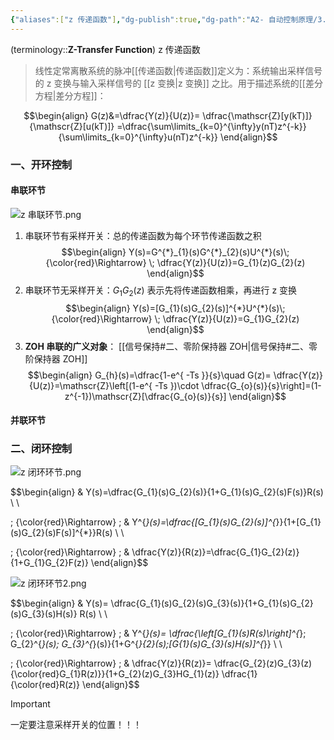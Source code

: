```yaml
---
{"aliases":["z 传递函数"],"dg-publish":true,"dg-path":"A2- 自动控制原理/3. 计算机控制系统/1.3 脉冲传递函数.md","permalink":"/A2- 自动控制原理/3. 计算机控制系统/1.3 脉冲传递函数/","dgPassFrontmatter":true,"noteIcon":"","created":"2024-07-11T17:46:53.000+08:00","updated":"2025-04-24T22:05:37.907+08:00"}
---
```


(terminology::**Z-Transfer Function**)  z 传递函数
> 线性定常离散系统的脉冲[[传递函数\|传递函数]]定义为：系统输出采样信号的 z 变换与输入采样信号的 [[z 变换\|z 变换]] 之比。用于描述系统的[[差分方程\|差分方程]]：

$$\begin{align}
G(z)&=\dfrac{Y(z)}{U(z)}= \dfrac{\mathscr{Z}[y(kT)]}{\mathscr{Z}[u(kT)]} =\dfrac{\sum\limits_{k=0}^{\infty}y(nT)z^{-k}}{\sum\limits_{k=0}^{\infty}u(nT)z^{-k}}
\end{align}$$

### 一、开环控制

#### 串联环节
![z 串联环节.png](/img/user/Functional%20files/Photo%20Resources/z%20%E4%B8%B2%E8%81%94%E7%8E%AF%E8%8A%82.png)

1. 串联环节有采样开关：总的传递函数为每个环节传递函数之积
$$\begin{align}
Y(s)=G^{*}_{1}(s)G^{*}_{2}(s)U^{*}(s)\; {\color{red}\Rightarrow} \; \dfrac{Y(z)}{U(z)}=G_{1}(z)G_{2}(z)
\end{align}$$
2. 串联环节无采样开关：$G_{1}G_{2}(z)$ 表示先将传递函数相乘，再进行 z 变换
$$\begin{align}
Y(s)=[G_{1}(s)G_{2}(s)]^{*}U^{*}(s)\; {\color{red}\Rightarrow} \; \dfrac{Y(z)}{U(z)}=G_{1}G_{2}(z)
\end{align}$$
3. **ZOH 串联的广义对象**：   [[信号保持#二、零阶保持器 ZOH\|信号保持#二、零阶保持器 ZOH]]
$$\begin{align}
G_{h}(s)=\dfrac{1-e^{ -Ts }}{s}\quad   G(z)= \dfrac{Y(z)}{U(z)}=\mathscr{Z}\left[(1-e^{ -Ts })\cdot  \dfrac{G_{o}(s)}{s}\right]=(1-z^{-1})\mathscr{Z}[\dfrac{G_{o}(s)}{s}]
\end{align}$$

#### 并联环节




### 二、闭环控制
![z 闭环环节.png](/img/user/Functional%20files/Photo%20Resources/z%20%E9%97%AD%E7%8E%AF%E7%8E%AF%E8%8A%82.png)


$$\begin{align}
 & Y(s)=\dfrac{G_{1}(s)G_{2}(s)}{1+G_{1}(s)G_{2}(s)F(s)}R(s)  \\ \\

\; {\color{red}\Rightarrow} \; &  Y^{*}(s)=\dfrac{[G_{1}(s)G_{2}(s)]^{*}}{1+[G_{1}(s)G_{2}(s)F(s)]^{*}}R(s)  \\ \\

\; {\color{red}\Rightarrow} \;  & \dfrac{Y(z)}{R(z)}=\dfrac{G_{1}G_{2}(z)}{1+G_{1}G_{2}F(z)}
\end{align}$$



![z 闭环环节2.png](/img/user/Functional%20files/Photo%20Resources/z%20%E9%97%AD%E7%8E%AF%E7%8E%AF%E8%8A%822.png)

$$\begin{align}
 & Y(s)= \dfrac{G_{1}(s)G_{2}(s)G_{3}(s)}{1+G_{1}(s)G_{2}(s)G_{3}(s)H(s)} R(s) \\ \\

\; {\color{red}\Rightarrow} \; & Y^{*}(s)= \dfrac{\left[G_{1}(s)R(s)\right]^{*}\; G_{2}^{*}(s)\;  G_{3}^{*}(s)}{1+G^{*}_{2}(s)\;[G_{1}(s)G_{3}(s)H(s)]^{*}}  \\ \\

\; {\color{red}\Rightarrow} \; & \dfrac{Y(z)}{R(z)}= \dfrac{G_{2}(z)G_{3}(z) {\color{red}G_{1}R(z)}}{1+G_{2}(z)G_{3}HG_{1}(z)} \dfrac{1}{\color{red}R(z)}
\end{align}$$

> [!important] 
> 一定要注意采样开关的位置！！！
